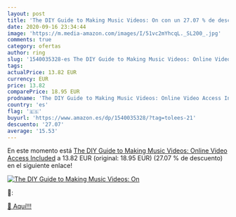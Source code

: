 ```yaml
---
layout: post
title: 'The DIY Guide to Making Music Videos: On con un 27.07 % de descuento'
date: 2020-09-16 23:34:44
image: 'https://m.media-amazon.com/images/I/51vc2mYhcqL._SL200_.jpg'
comments: true
category: ofertas
author: ring
slug: '1540035328-es The DIY Guide to Making Music Videos: Online Video Access...'
tags: 
actualPrice: 13.82 EUR
currency: EUR
price: 13.82
comparePrice: 18.95 EUR
prodname: 'The DIY Guide to Making Music Videos: Online Video Access Included'
country: 'es'
flag: '🇪🇸'
buyurl: 'https://www.amazon.es/dp/1540035328/?tag=tolees-21'
descuento: '27.07'
average: '15.53'
---
```


En este momento está [The DIY Guide to Making Music Videos: Online Video Access Included](https://www.amazon.es/dp/1540035328/?tag=tolees-21) a 13.82 EUR (original: 18.95 EUR) (27.07 %  de descuento) en el siguiente enlace!

[![The DIY Guide to Making Music Videos: On](https://m.media-amazon.com/images/I/51vc2mYhcqL._SL200_.jpg)](https://www.amazon.es/dp/1540035328/?tag=tolees-21)

🔎:


[🛒 Aquí!!!](https://www.amazon.es/dp/1540035328/?tag=tolees-21)
